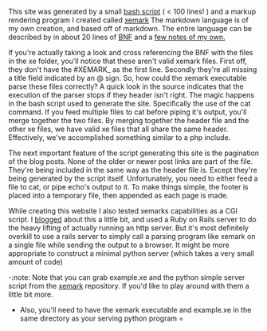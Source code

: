This site was generated by a small [bash script] ( < 100 lines! ) and a markup rendering program I created called [xemark]  The markdown language is of my own creation, and based off of markdown. The entire language can be described by in about 20 lines of [BNF] and a [few notes of my own.]


If you're actually taking a look and cross referencing the BNF with the files in the xe folder, you'll notice that these aren't valid xemark files. First off, they don't have the #XEMARK_<number> as the first line. Secondly they're all missing a title field indicated by an @ sign. So, how could the xemark executable parse these files correctly? A quick look in the source indicates that the execution of the parser stops if they header isn't right. The magic happens in the bash script used to generate the site. Specifically the use of the cat command. If you feed multiple files to cat before piping it's output, you'll merge together the two files. By merging together the header file and the other xe files, we have valid xe files that all share the same header. Effectively, we've accomplished something similar to a php include.


The next important feature of the script generating this site is the pagination of the blog posts. None of the older or newer post links are part of the file. They're being included in the same way as the header file is. Except they're being generated by the script itself. Unfortunately, you need to either feed a file to cat, or pipe echo's output to it. To make things simple, the footer is placed into a temporary file, then appended as each page is made.

While creating this website I also tested xemarks capabilities as a CGI script. I [blogged] about this a little bit, and used a Ruby on Rails server to do the heavy lifting of actually running an http server. But it's most definitely overkill to use a rails server to simply call a parsing program like xemark on a single file while sending the output to a browser. It might be more appropriate to construct a minimal python server (which takes a very small amount of code)


 <script src="https://gist.github.com/EJEHardenberg/6085477.js"></script>

-:note: Note that you can grab example.xe and the python simple server script from the [xemark] repository. If you'd like to play around with them a little bit more.
- Also, you'll need to have the xemark executable and example.xe in the same directory as your serving python program
=

[bash script]:https://github.com/EJEHardenberg/EJEHardenberg.github.io/blob/master/generate_site
[xemark]:https://github.com/EJEHardenberg/xemark
[BNF]:https://en.wikipedia.org/wiki/Backus%E2%80%93Naur_Form
[few notes of my own.]:https://github.com/EJEHardenberg/xemark/blob/master/Grammar.xemark
[blogged]:http://ethaneldridgecs.blogspot.com/2013/07/frankencode-with-rails-and-xemark.html